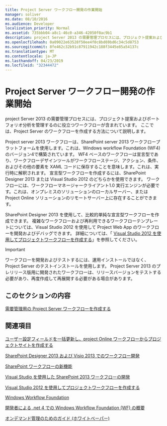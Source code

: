 ```yaml
---
title: Project Server ワークフロー開発の作業開始
manager: soliver
ms.date: 08/10/2016
ms.audience: Developer
localization_priority: Normal
ms.assetid: 735bbb04-a8c1-46c0-a346-42050f0ac9b1
description: project Server 2013 の需要管理プロセスには、プロジェクト提案およびポートフォリオ分析を管理するのに役立つワークフローが含まれています。 ここでは、Project Server のワークフローを作成する方法について説明します。
ms.openlocfilehash: 0a09022e63528f50ee4f0c8bd69bd6c34c5d8753
ms.sourcegitcommit: 8fe462c32b91c87911942c188f3445e85a54137c
ms.translationtype: MT
ms.contentlocale: ja-JP
ms.lasthandoff: 04/23/2019
ms.locfileid: "32344472"
---
```

# <a name="getting-started-developing-project-server-workflows"></a>Project Server ワークフロー開発の作業開始

project Server 2013 の需要管理プロセスには、プロジェクト提案およびポートフォリオ分析を管理するのに役立つワークフローが含まれています。 ここでは、Project Server のワークフローを作成する方法について説明します。
  
Project server 2013 ワークフローは、SharePoint server 2013 ワークフロープラットフォームを使用します。これは、Windows workflow Foundation (WF4) のバージョン4で構築されています。 WF4 ベースのワークフローは宣言型であり、ワークフローデザインツールがワークフローステージ、アクション、条件、およびその他の要素を XAML コードに保存することを意味します。これは、実行時に解釈されます。 宣言型ワークフローを作成するには、SharePoint Designer 2013 または Visual Studio 2012 のどちらかを使用できます。 ワークフローには、ワークフローマネージャークライアント1.0 実行エンジンが必要です。これは、オンプレミスのソリューションのローカルサーバー、または Project Online ソリューションのリモートサーバー上に存在することができます。
  
SharePoint Designer 2013 を使用して、比較的単純な宣言型ワークフローを作成できます。 複雑なワークフローおよび再利用できるワークフローテンプレートについては、Visual Studio 2012 を使用して Project Web App のワークフローを開発およびデバッグできます。 詳細については、「 [Visual Studio 2012 を使用してプロジェクトワークフローを作成する](https://blogs.msdn.com/b/project_programmability/archive/2012/11/07/creating-project-workflows-using-visual-studio-2012.aspx)」を参照してください。
  
> [!IMPORTANT]
> ワークフローを開発およびテストするには、運用インストールではなく、Project Server のテストインストールを使用します。 Project Server 2013 のプレリリース版用に開発されたワークフローは、リリースバージョンをテストする必要があり、再度作成して再展開する必要がある場合があります。 
  
## <a name="in-this-section"></a>このセクションの内容

[需要管理用の Project Server ワークフローを作成する](create-a-project-server-workflow-for-demand-management.md)
  
## <a name="see-also"></a>関連項目



[ユーザー設定フィールドを一括更新し、project Online ワークフローからプロジェクトサイトを作成する](bulk-update-custom-fields-and-create-project-sites-from-workflow-in-project.md)


[SharePoint Designer 2013 および Visio 2013 でのワークフロー開発](https://msdn.microsoft.com/library/jj163272%28office.15%29.aspx)
  
[SharePoint ワークフローの新機能](https://msdn.microsoft.com/library/jj163177.aspx)
  
[Visual Studio を使用した SharePoint 2013 ワークフローの開発](https://msdn.microsoft.com/library/jj163199.aspx)
  
[Visual Studio 2012 を使用してプロジェクトワークフローを作成する](https://blogs.msdn.com/b/project_programmability/archive/2012/11/07/creating-project-workflows-using-visual-studio-2012.aspx)
  
[Windows Workflow Foundation](https://msdn.microsoft.com/library/dd489441.aspx)
  
[開発者による .net 4 での Windows Workflow Foundation (WF) の概要](https://msdn.microsoft.com/library/ee342461.aspx)
  
[オンデマンド管理のためのガイド (ホワイトペーパー)](https://msdn.microsoft.com/library/ff973112.aspx)

